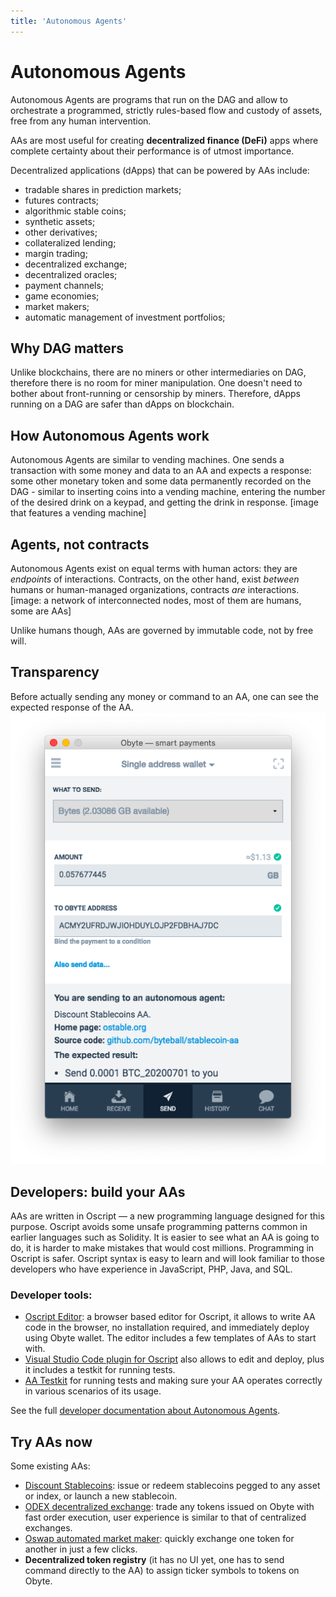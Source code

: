 ```yaml
---
title: 'Autonomous Agents'
---
```


# Autonomous Agents

Autonomous Agents are programs that run on the DAG and allow to orchestrate a programmed, strictly rules-based flow and custody of assets, free from any human intervention.

AAs are most useful for creating **decentralized finance (DeFi)** apps where complete certainty about their performance is of utmost importance.

Decentralized applications (dApps) that can be powered by AAs include:
* tradable shares in prediction markets;
* futures contracts;
* algorithmic stable coins;
* synthetic assets;
* other derivatives;
* collateralized lending;
* margin trading;
* decentralized exchange;
* decentralized oracles;
* payment channels;
* game economies;
* market makers;
* automatic management of investment portfolios;

## Why DAG matters
Unlike blockchains, there are no miners or other intermediaries on DAG, therefore there is no room for miner manipulation. One doesn't need to bother about front-running or censorship by miners. Therefore, dApps running on a DAG are safer than dApps on blockchain.

## How Autonomous Agents work
Autonomous Agents are similar to vending machines. One sends a transaction with some money and data to an AA and expects a response: some other monetary token and some data permanently recorded on the DAG - similar to inserting coins into a vending machine, entering the number of the desired drink on a keypad, and getting the drink in response. [image that features a vending machine]

## Agents, not contracts
Autonomous Agents exist on equal terms with human actors: they are _endpoints_ of interactions. Contracts, on the other hand, exist _between_ humans or human-managed organizations, contracts _are_ interactions. [image: a network of interconnected nodes, most of them are humans, some are AAs]

Unlike humans though, AAs are governed by immutable code, not by free will.

## Transparency
Before actually sending any money or command to an AA, one can see the expected response of the AA.
![](aa-transparency-stablecoin.png)

## Developers: build your AAs
AAs are written in Oscript &mdash; a new programming language designed for this purpose. Oscript avoids some unsafe programming patterns common in earlier languages such as Solidity. It is easier to see what an AA is going to do, it is harder to make mistakes that would cost millions. Programming in Oscript is safer. Oscript syntax is easy to learn and will look familiar to those developers who have experience in JavaScript, PHP, Java, and SQL.

### Developer tools:
* [Oscript Editor](https://oscript.org): a browser based editor for Oscript, it allows to write AA code in the browser, no installation required, and immediately deploy using Obyte wallet. The editor includes a few templates of AAs to start with.
* [Visual Studio Code plugin for Oscript](https://marketplace.visualstudio.com/items?itemName=obyte.oscript-vscode-plugin) also allows to edit and deploy, plus it includes a testkit for running tests.
* [AA Testkit](https://github.com/valyakin/aa-testkit) for running tests and making sure your AA operates correctly in various scenarios of its usage.

See the full [developer documentation about Autonomous Agents](https://developer.obyte.org/autonomous-agents).

## Try AAs now
Some existing AAs:
* [Discount Stablecoins](https://ostable.org): issue or redeem stablecoins pegged to any asset or index, or launch a new stablecoin.
* [ODEX decentralized exchange](https://odex.ooo): trade any tokens issued on Obyte with fast order execution, user experience is similar to that of centralized exchanges.
* [Oswap automated market maker](https://oswap.io): quickly exchange one token for another in just a few clicks.
* **Decentralized token registry** (it has no UI yet, one has to send command directly to the AA) to assign ticker symbols to tokens on Obyte.

